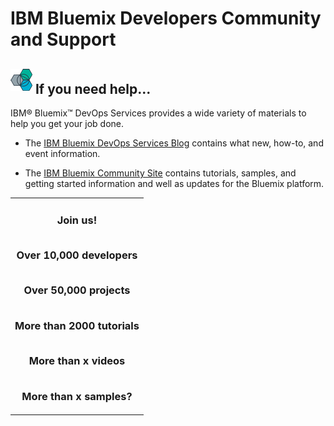 # IBM Bluemix Developers Community and Support

<h2> <img src="images/bluemixdarklogo_35.png" valign="center" alt="Bluemix DevOps Services logo" style="display: inline; margin: 0px; border-style: none; margin-bottom: 5px;"/>   If you need help...</h2>

IBM&reg; Bluemix&trade; DevOps Services provides a wide variety of materials to help you get your job done.

* The 
[IBM Bluemix DevOps Services Blog](https://developer.ibm.com/devops-services/blog/) contains what new, how-to, and event information.

* The
[IBM Bluemix Community Site](https://developer.ibm.com/bluemix/) contains tutorials, samples, and getting started information and well as updates for the Bluemix platform.

<table><tr><td><h3>
<center>Join us!

<br/>Over 10,000 developers

<br/>Over 50,000 projects

<br/>More than 2000 tutorials

<br/>More than x videos

<br/>More than x samples?
</center></h3>